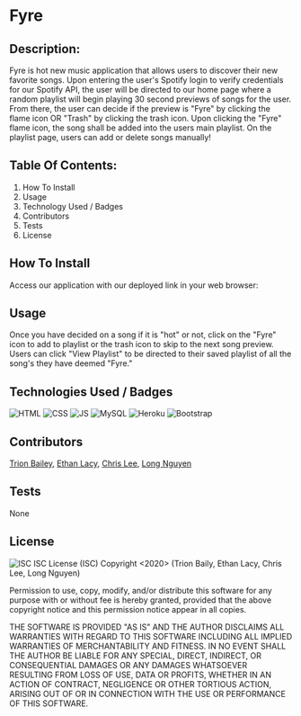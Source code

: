 # Fyre
 
## Description: 

Fyre is hot new music application that allows users to discover their new favorite songs. Upon entering the user's Spotify login to verify credentials for our Spotify API, the user will be directed to our home page where a random playlist will begin playing 30 second previews of songs for the user. From there, the user can decide if the preview is "Fyre" by clicking the flame icon OR "Trash" by clicking the trash icon. Upon clicking the "Fyre" flame icon, the song shall be added into the users main playlist. On the playlist page, users can add or delete songs manually!

## Table Of Contents:

1. How To Install
2. Usage
3. Technology Used / Badges
4. Contributors 
5. Tests
6. License

## How To Install

Access our application with our deployed link in your web browser: <URL HERE>

## Usage

Once you have decided on a song if it is "hot" or not, click on the "Fyre" icon to add to playlist or the trash icon to skip to the next song preview. Users can click "View Playlist" to be directed to their saved playlist of all the song's they have deemed "Fyre."

## Technologies Used / Badges
![HTML](https://img.shields.io/badge/Language-HTML5-orange) ![CSS](https://img.shields.io/badge/Language-CSS-blue) ![JS](https://img.shields.io/badge/Language-JavaScript-yellow) ![MySQL](https://img.shields.io/badge/Language-MySQL-blue) ![Heroku](https://img.shields.io/badge/Deployed-Heroku-purple) ![Bootstrap](https://img.shields.io/badge/Framework-Bootstrap-purple)

## Contributors

[Trion Bailey](https://github.com/trionb), [Ethan Lacy](https://github.com/Ethanl150), [Chris Lee](https://github.com/cil5345), [Long Nguyen](https://github.com/LNguyen95uzi)

## Tests

None

## License

![ISC](https://img.shields.io/badge/License-ISC-lightgrey)
ISC License (ISC)
Copyright <2020> (Trion Baily, Ethan Lacy, Chris Lee, Long Nguyen)

Permission to use, copy, modify, and/or distribute this software for any purpose with or without fee is hereby granted, provided that the above copyright notice and this permission notice appear in all copies.

THE SOFTWARE IS PROVIDED "AS IS" AND THE AUTHOR DISCLAIMS ALL WARRANTIES WITH REGARD TO THIS SOFTWARE INCLUDING ALL IMPLIED WARRANTIES OF MERCHANTABILITY AND FITNESS. IN NO EVENT SHALL THE AUTHOR BE LIABLE FOR ANY SPECIAL, DIRECT, INDIRECT, OR CONSEQUENTIAL DAMAGES OR ANY DAMAGES WHATSOEVER RESULTING FROM LOSS OF USE, DATA OR PROFITS, WHETHER IN AN ACTION OF CONTRACT, NEGLIGENCE OR OTHER TORTIOUS ACTION, ARISING OUT OF OR IN CONNECTION WITH THE USE OR PERFORMANCE OF THIS SOFTWARE.

